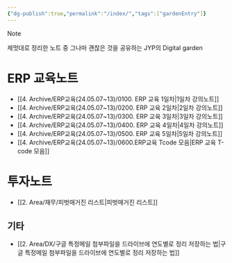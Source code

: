 ```yaml
---
{"dg-publish":true,"permalink":"/index/","tags":["gardenEntry"]}
---
```


>[!note]
제멋대로 정리한 노트 중 그나마 괜찮은 것을 공유하는
JYP의 Digital garden


# ERP 교육노트
- [[4. Archive/ERP교육(24.05.07~13)/0100. ERP 교육 1일차\|1일차 강의노트]]
- [[4. Archive/ERP교육(24.05.07~13)/0200. ERP 교육 2일차\|2일차 강의노트]]
- [[4. Archive/ERP교육(24.05.07~13)/0300. ERP 교육 3일차\|3일차 강의노트]]
- [[4. Archive/ERP교육(24.05.07~13)/0400. ERP 교육 4일차\|4일차 강의노트]]
- [[4. Archive/ERP교육(24.05.07~13)/0500. ERP 교육 5일차\|5일차 강의노트]]
- [[4. Archive/ERP교육(24.05.07~13)/0600.ERP교육 Tcode 모음\|ERP 교육 T-code 모음]]

# 투자노트
- [[2. Area/재무/피벗매거진 리스트\|피벗매거진 리스트]]
## 기타
- [[2. Area/DX/구글 특정메일 첨부파일을 드라이브에 연도별로 정리 저장하는 법\|구글 특정메일 첨부파일을 드라이브에 연도별로 정리 저장하는 법]]